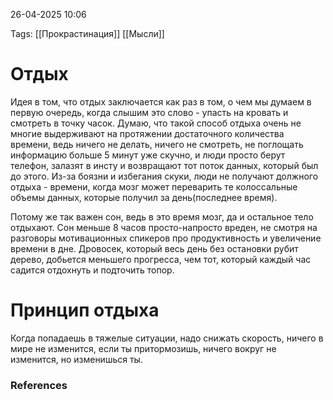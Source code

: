 26-04-2025 10:06

Tags: 
[[Прокрастинация]]
[[Мысли]]
# Отдых
Идея в том, что отдых заключается как раз в том, о чем мы думаем в первую очередь, когда слышим это слово - упасть на кровать и смотреть в точку часок. Думаю, что такой способ отдыха очень не многие выдерживают на протяжении достаточного количества времени, ведь ничего не делать, ничего не смотреть, не поглощать информацию больше 5 минут уже скучно, и люди просто берут телефон, залазят в инсту и возвращают тот поток данных, который был до этого. 
Из-за боязни и избегания скуки, люди не получают должного отдыха - времени, когда мозг может переварить те колоссальные объемы данных, которые получил за день(последнее время). 

Потому же так важен сон, ведь в это время мозг, да и остальное тело отдыхают. Сон меньше 8 часов просто-напросто вреден, не смотря на разговоры мотивационных спикеров про продуктивность и увеличение времени в дне. Дровосек, который весь день без остановки рубит дерево, добьется меньшего прогресса, чем тот, который каждый час садится отдохнуть и подточить топор.
# Принцип отдыха
Когда попадаешь в тяжелые ситуации, надо снижать скорость, ничего в мире не изменится, если ты притормозишь, ничего вокруг не изменится, но изменишься ты.
### References